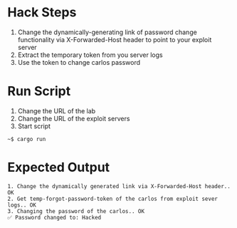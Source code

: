 # Hack Steps

1. Change the dynamically-generating link of password change functionality via X-Forwarded-Host header to point to your exploit server
2. Extract the temporary token from you server logs
3. Use the token to change carlos password

# Run Script

1. Change the URL of the lab
2. Change the URL of the exploit servers
3. Start script

```
~$ cargo run
```

# Expected Output

```
1. Change the dynamically generated link via X-Forwarded-Host header.. OK
2. Get temp-forgot-password-token of the carlos from exploit sever logs.. OK
3. Changing the password of the carlos.. OK
✅ Password changed to: Hacked
```
